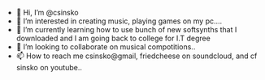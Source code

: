 - 👋 Hi, I’m @csinsko
- 👀 I’m interested in creating music, playing games on my pc....
- 🌱 I’m currently learning how to use bunch of new softsynths that I downloaded and I am going back to college for I.T degree
- 💞️ I’m looking to collaborate on musical compotitions..
- 📫 How to reach me csinsko@gmail, friedcheese on soundcloud, and cf sinsko on youtube..

<!---
csinsko/csinsko is a ✨ special ✨ repository because its `README.md` (this file) appears on your GitHub profile.
You can click the Preview link to take a look at your changes.
--->
